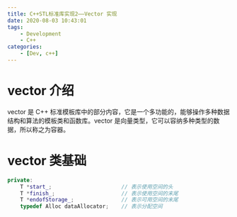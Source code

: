 ```yaml
---
title: C++STL标准库实现2——Vector 实现
date: 2020-08-03 10:43:01
tags:
    - Development
    - C++
categories:
    - [Dev, c++]
---
```








# vector 介绍



vector 是 C++ 标准模板库中的部分内容，它是一个多功能的，能够操作多种数据结构和算法的模板类和函数库。vector 是向量类型，它可以容纳多种类型的数据，所以称之为容器。



# vector 类基础



``` cpp
private:
    T *start_;						// 表示使用空间的头
    T *finish_;						// 表示使用空间的末尾
    T *endofStorage_;				// 表示可用空间的末尾
    typedef Alloc dataAllocator;	// 表示分配空间
```

